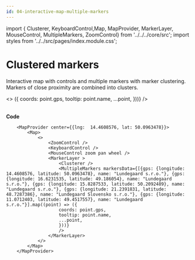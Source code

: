 ```yaml
---
id: 04-interactive-map-multiple-markers
---
```


import { Clusterer, KeyboardControl,Map,
MapProvider, MarkerLayer, MouseControl, MultipleMarkers, ZoomControl} from '../../../core/src';
import styles from '../../src/pages/index.module.css';

# Clustered markers

Interactive map with controls and multiple markers with marker clustering. Markers of close proximity are combined into clusters.

<div>
  <section className={styles.sMap}>
		<MapProvider center={{lng:  14.4608576, lat: 50.0963478}}>
			<Map>
				<>
					<ZoomControl />
					<KeyboardControl />
					<MouseControl zoom pan wheel />
					<MarkerLayer >
						<Clusterer />
						<MultipleMarkers markersData={[{gps: {longitude: 14.4608576, latitude: 50.0963478}, name: "Lundegaard s.r.o."}, {gps: {longitude: 16.6231535, latitude: 49.186054}, name: "Lundegaard s.r.o."}, {gps: {longitude: 15.8287533, latitude: 50.2092489}, name: "Lundegaard s.r.o."}, {gps: {longitude: 21.2391831, latitude: 48.7287386}, name: "Lundegaard Slovensko s.r.o."}, {gps: {longitude: 11.0712403, latitude: 49.4517557}, name: "Lundegaard s.r.o."}].map((point) => ({
						coords: point.gps,
						tooltip: point.name,
						...point,
						}))}
						/>
					</MarkerLayer>
				</>
			</Map>
		</MapProvider>
	</section>
</div>

<br />

**Code**

```
	<MapProvider center={{lng:  14.4608576, lat: 50.0963478}}>
		<Map>
			<>
				<ZoomControl />
				<KeyboardControl />
				<MouseControl zoom pan wheel />
				<MarkerLayer >
					<Clusterer />
					<MultipleMarkers markersData={[{gps: {longitude: 14.4608576, latitude: 50.0963478}, name: "Lundegaard s.r.o."}, {gps: {longitude: 16.6231535, latitude: 49.186054}, name: "Lundegaard s.r.o."}, {gps: {longitude: 15.8287533, latitude: 50.2092489}, name: "Lundegaard s.r.o."}, {gps: {longitude: 21.2391831, latitude: 48.7287386}, name: "Lundegaard Slovensko s.r.o."}, {gps: {longitude: 11.0712403, latitude: 49.4517557}, name: "Lundegaard s.r.o."}].map((point) => ({
					coords: point.gps,
					tooltip: point.name,
					...point,
					}))}
					/>
				</MarkerLayer>
			</>
		</Map>
	</MapProvider>
```
